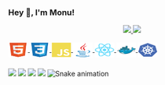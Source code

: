 ### Hey 👋, I'm Monu!
 
<div align="center">
  <a href="https://github.com/Monukumar001">
  <img height="180em" src="https://github-readme-stats.vercel.app/api?username=Monukumar001&show_icons=true&theme=dark&include_all_commits=true&count_private=true"/>
  <img height="180em" src="https://github-readme-stats.vercel.app/api/top-langs/?username=Monukumar001&layout=compact&langs_count=7&theme=dark"/>
</div>
 
  
  <div style="display: inline_block"><br>
 
  <img align="center" alt="Rafa-HTML" height="30" width="40" src="https://raw.githubusercontent.com/devicons/devicon/master/icons/html5/html5-original.svg">
  <img align="center" alt="Rafa-CSS" height="30" width="40" src="https://raw.githubusercontent.com/devicons/devicon/master/icons/css3/css3-original.svg">
   <img align="center" alt="Rafa-Js" height="30" width="40" src="https://raw.githubusercontent.com/devicons/devicon/master/icons/javascript/javascript-plain.svg">
     <img align="center" alt="java" height="30" width="40" src="https://raw.githubusercontent.com/devicons/devicon/master/icons/java/java-original.svg" />
  <img align="center" alt="Rafa-React" height="30" width="40" src="https://raw.githubusercontent.com/devicons/devicon/master/icons/react/react-original.svg">   
  <img  align="center" alt="Rafa-docker" height="30" width="40" src="https://raw.githubusercontent.com/devicons/devicon/master/icons/docker/docker-original.svg" />
 <img  align="center" alt="Rafa-docker" height="30" width="40" src="https://raw.githubusercontent.com/devicons/devicon/master/icons/kubernetes/kubernetes-plain.svg" />          
</div>
  
  
   ###
 
<div> 
  
  <a href="https://instagram.com/mannu8139" target="_blank"><img src="https://img.shields.io/badge/-Instagram-%23E4405F?style=for-the-badge&logo=instagram&logoColor=white" target="_blank"></a> 
  <a href = "mailto:monuchoudhary0193@gmail.com"><img src="https://img.shields.io/badge/-Gmail-%23333?style=for-the-badge&logo=gmail&logoColor=white" target="_blank"></a>
  <a href="https://www.linkedin.com/in/monukumar001" target="_blank"><img src="https://img.shields.io/badge/-LinkedIn-%230077B5?style=for-the-badge&logo=linkedin&logoColor=white" target="_blank"></a> 
   <a href="https://twitter.com/kumarmonu193" target="_blank"><img src="https://img.shields.io/badge/Twitter-1DA1F2?style=for-the-badge&logo=twitter&logoColor=white"  target="_blank"></a> 
  ![Snake animation](https://github.com/Monukumar001/Monukumar001/blob/output/github-contribution-grid-snake.svg)
</div>
 
 
